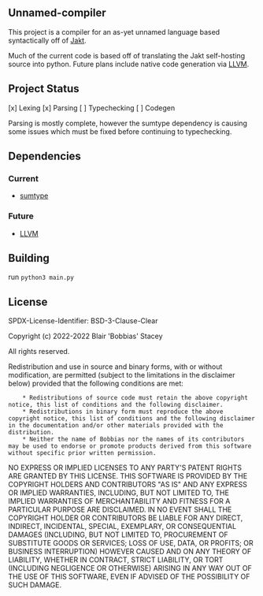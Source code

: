 ## Unnamed-compiler

This project is a compiler for an as-yet unnamed language based syntactically off of [Jakt](https://github.com/SerenityOS/jakt/).

Much of the current code is based off of translating the Jakt self-hosting source into python. Future plans include native code generation via [LLVM](https://llvm.org).

## Project Status

[x] Lexing
[x] Parsing
[ ] Typechecking
[ ] Codegen

Parsing is mostly complete, however the sumtype dependency is causing some issues which must be fixed before continuing to typechecking.

## Dependencies

### Current

* [sumtype](https://github.com/lubieowoce/sumtype)

### Future

* [LLVM](https://llvm.org/)

## Building

run `python3 main.py`

## License

SPDX-License-Identifier: BSD-3-Clause-Clear

Copyright (c) 2022-2022 Blair 'Bobbias' Stacey

All rights reserved.

Redistribution and use in source and binary forms, with or without modification, are permitted (subject to the limitations in the disclaimer below) provided that the following conditions are met:

        * Redistributions of source code must retain the above copyright notice, this list of conditions and the following disclaimer.
        * Redistributions in binary form must reproduce the above copyright notice, this list of conditions and the following disclaimer in the documentation and/or other materials provided with the distribution.
        * Neither the name of Bobbias nor the names of its contributors may be used to endorse or promote products derived from this software without specific prior written permission.

NO EXPRESS OR IMPLIED LICENSES TO ANY PARTY'S PATENT RIGHTS ARE GRANTED BY THIS LICENSE. THIS SOFTWARE IS PROVIDED BY THE COPYRIGHT HOLDERS AND CONTRIBUTORS "AS IS" AND ANY EXPRESS OR IMPLIED WARRANTIES, INCLUDING, BUT NOT LIMITED TO, THE IMPLIED WARRANTIES OF MERCHANTABILITY AND FITNESS FOR A PARTICULAR PURPOSE ARE DISCLAIMED. IN NO EVENT SHALL THE COPYRIGHT HOLDER OR CONTRIBUTORS BE LIABLE FOR ANY DIRECT, INDIRECT, INCIDENTAL, SPECIAL, EXEMPLARY, OR CONSEQUENTIAL DAMAGES (INCLUDING, BUT NOT LIMITED TO, PROCUREMENT OF SUBSTITUTE GOODS OR SERVICES; LOSS OF USE, DATA, OR PROFITS; OR BUSINESS INTERRUPTION) HOWEVER CAUSED AND ON ANY THEORY OF LIABILITY, WHETHER IN CONTRACT, STRICT LIABILITY, OR TORT (INCLUDING NEGLIGENCE OR OTHERWISE) ARISING IN ANY WAY OUT OF THE USE OF THIS SOFTWARE, EVEN IF ADVISED OF THE POSSIBILITY OF SUCH DAMAGE. 